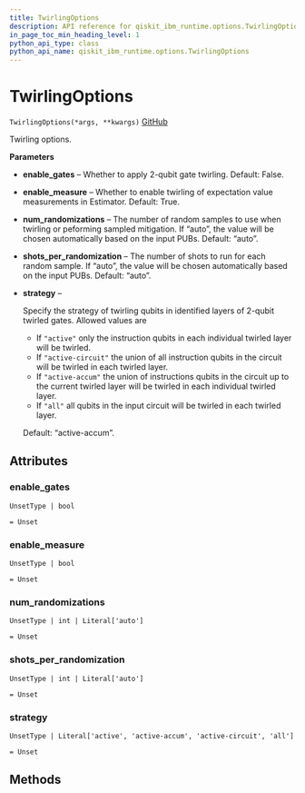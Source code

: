 ```yaml
---
title: TwirlingOptions
description: API reference for qiskit_ibm_runtime.options.TwirlingOptions
in_page_toc_min_heading_level: 1
python_api_type: class
python_api_name: qiskit_ibm_runtime.options.TwirlingOptions
---
```


# TwirlingOptions

<span id="qiskit_ibm_runtime.options.TwirlingOptions" />

`TwirlingOptions(*args, **kwargs)` [GitHub](https://github.com/Qiskit/qiskit-ibm-runtime/tree/testing/qiskit_ibm_runtime/options/twirling_options.py#L28-L67 "view source code")

Twirling options.

**Parameters**

*   **enable\_gates** – Whether to apply 2-qubit gate twirling. Default: False.

*   **enable\_measure** – Whether to enable twirling of expectation value measurements in Estimator. Default: True.

*   **num\_randomizations** – The number of random samples to use when twirling or peforming sampled mitigation. If “auto”, the value will be chosen automatically based on the input PUBs. Default: “auto”.

*   **shots\_per\_randomization** – The number of shots to run for each random sample. If “auto”, the value will be chosen automatically based on the input PUBs. Default: “auto”.

*   **strategy** –

    Specify the strategy of twirling qubits in identified layers of 2-qubit twirled gates. Allowed values are

    *   If `"active"` only the instruction qubits in each individual twirled layer will be twirled.
    *   If `"active-circuit"` the union of all instruction qubits in the circuit will be twirled in each twirled layer.
    *   If `"active-accum"` the union of instructions qubits in the circuit up to the current twirled layer will be twirled in each individual twirled layer.
    *   If `"all"` all qubits in the input circuit will be twirled in each twirled layer.

    Default: “active-accum”.

## Attributes

<span id="qiskit_ibm_runtime.options.TwirlingOptions.enable_gates" />

### enable\_gates

`UnsetType | bool`

`= Unset`

<span id="qiskit_ibm_runtime.options.TwirlingOptions.enable_measure" />

### enable\_measure

`UnsetType | bool`

`= Unset`

<span id="qiskit_ibm_runtime.options.TwirlingOptions.num_randomizations" />

### num\_randomizations

`UnsetType | int | Literal['auto']`

`= Unset`

<span id="qiskit_ibm_runtime.options.TwirlingOptions.shots_per_randomization" />

### shots\_per\_randomization

`UnsetType | int | Literal['auto']`

`= Unset`

<span id="qiskit_ibm_runtime.options.TwirlingOptions.strategy" />

### strategy

`UnsetType | Literal['active', 'active-accum', 'active-circuit', 'all']`

`= Unset`

## Methods

